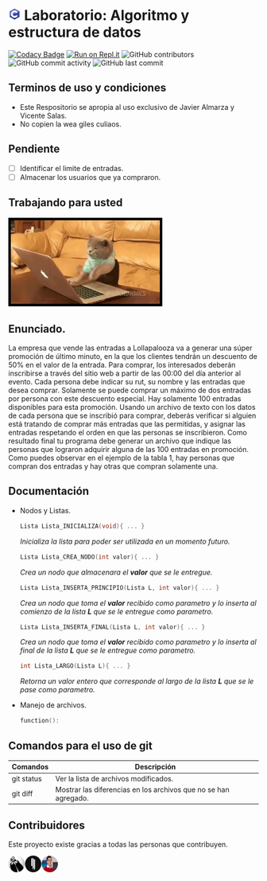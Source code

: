 # <span><img src="sourceImgs/a.png" width="25" alt="[c logo]"></span> Laboratorio: Algoritmo y estructura de datos

[![Codacy Badge](https://api.codacy.com/project/badge/Grade/13f922c7c8514fb295a0845687878d2e)](https://app.codacy.com/manual/JajoScript/LaboratorioC?utm_source=github.com&utm_medium=referral&utm_content=JajoScript/LaboratorioC&utm_campaign=Badge_Grade_Dashboard)
[![Run on Repl.it](https://repl.it/badge/github/JajoScript/LaboratorioC)](https://repl.it/github/JajoScript/LaboratorioC)
![GitHub contributors](https://img.shields.io/github/contributors/JajoScript/LaboratorioC?color=green)
![GitHub commit activity](https://img.shields.io/github/commit-activity/m/Jajoscript/LaboratorioC)
![GitHub last commit](https://img.shields.io/github/last-commit/JajoScript/LaboratorioC)

## Terminos de uso y condiciones
*   Este Respositorio se apropia al uso exclusivo de Javier Almarza y Vicente Salas.
*   No copien la wea giles culiaos.

## Pendiente
- [ ] Identificar el limite de entradas.
- [ ] Almacenar los usuarios que ya compraron.

## Trabajando para usted
<img src="./sourceImgs/a.gif" width="300" alt="gato trabajando" style="border:solid 5px black;">

## Enunciado.
La empresa que vende las entradas a Lollapalooza va a generar una súper promoción de último minuto, en la que los clientes tendrán un descuento de 50% en el valor de la entrada. Para comprar, los interesados deberán inscribirse a través del sitio web a partir de las 00:00 del día anterior al evento. Cada persona debe indicar su rut, su nombre y las entradas que desea comprar. Solamente se puede comprar un máximo de dos entradas por persona con este descuento especial. Hay solamente 100 entradas disponibles para esta promoción. Usando un archivo de texto con los datos de cada persona que se inscribió para comprar, deberás verificar si alguien está tratando de comprar más entradas que las permitidas, y asignar las entradas respetando el orden en que las personas se inscribieron. Como resultado final tu programa debe generar un archivo que indique las personas que lograron adquirir alguna de las 100 entradas en promoción. Como puedes observar en el ejemplo de la tabla 1, hay personas que compran dos entradas y hay otras que compran solamente una.

## Documentación
*   Nodos y Listas.

    ```c
    Lista Lista_INICIALIZA(void){ ... }
    ```

    *Inicializa la lista para poder ser utilizada en un momento futuro.*   

    ```c
    Lista Lista_CREA_NODO(int valor){ ... }
    ```

    *Crea un nodo que almacenara el **valor** que se le entregue.*

    ```c
    Lista Lista_INSERTA_PRINCIPIO(Lista L, int valor){ ... }
    ```

    *Crea un nodo que toma el **valor** recibido como parametro y lo inserta al comienzo de la lista **L** que se le entregue como parametro.*

    ```c
    Lista Lista_INSERTA_FINAL(Lista L, int valor){ ... }
    ```

    *Crea un nodo que toma el **valor** recibido como parametro y lo inserta al final de la lista **L** que se le entregue como parametro.*

    ```c
    int Lista_LARGO(Lista L){ ... }
    ```

    *Retorna un valor entero que corresponde al largo de la lista **L** que se le pase como parametro.*


*   Manejo de archivos.
    
    ```c
    function():
    ```
    

## Comandos para el uso de git

| Comandos | Descripción |
| --- | --- |
| git status | Ver la lista de archivos modificados. |
| git diff | Mostrar las diferencias en los archivos que no se han agregado. |

## Contribuidores
Este proyecto existe gracias a todas las personas que contribuyen.

<img src="./sourceImgs/b.png" width="100"/>
